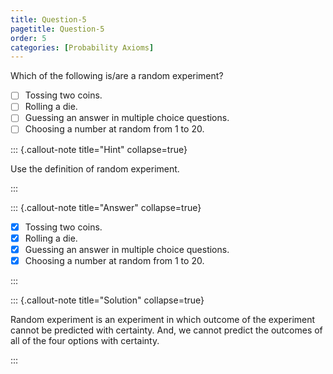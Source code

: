 ```yaml
---
title: Question-5
pagetitle: Question-5
order: 5
categories: [Probability Axioms]
---
```

Which of the following is/are a random experiment?

- [ ] Tossing two coins.
- [ ] Rolling a die.
- [ ] Guessing an answer in multiple choice questions.
- [ ] Choosing a number at random from 1 to 20.

::: {.callout-note title="Hint" collapse=true}

Use the definition of random experiment.

:::

::: {.callout-note title="Answer" collapse=true}


- [x] Tossing two coins.
- [x] Rolling a die.
- [x] Guessing an answer in multiple choice questions.
- [x] Choosing a number at random from 1 to 20.

:::

::: {.callout-note title="Solution" collapse=true}

Random experiment is an experiment in which outcome of the experiment cannot be predicted with certainty. And, we cannot predict the outcomes of all of the four options with certainty.

:::